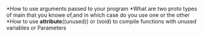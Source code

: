 *How to use arguments passed to your program
*What are two proto types of main that you knowe of,and in which case do you use one or the other
*How to use __attribute__((unused)) or (void) to compile functions with unused variables or Parameters
